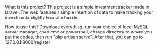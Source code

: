 What is this project?
This project is a simple investment tracker made in laravel. The web features a simple insertion of data to make tracking your investments slightly less of a hassle.

How to use this?
Download everything, run your choice of local MySQL server manager, open cmd or powershell, change directory to where you put the codes, then run "php artisan serve". After that, you can go to 127.0.0.1:8000/register

